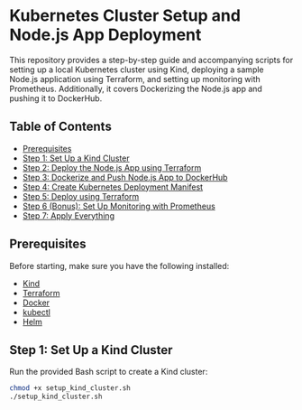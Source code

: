 # Kubernetes Cluster Setup and Node.js App Deployment

This repository provides a step-by-step guide and accompanying scripts for setting up a local Kubernetes cluster using Kind, deploying a sample Node.js application using Terraform, and setting up monitoring with Prometheus. Additionally, it covers Dockerizing the Node.js app and pushing it to DockerHub.

## Table of Contents

- [Prerequisites](#prerequisites)
- [Step 1: Set Up a Kind Cluster](#step-1-set-up-a-kind-cluster)
- [Step 2: Deploy the Node.js App using Terraform](#step-2-deploy-the-nodejs-app-using-terraform)
- [Step 3: Dockerize and Push Node.js App to DockerHub](#step-3-dockerize-and-push-nodejs-app-to-dockerhub)
- [Step 4: Create Kubernetes Deployment Manifest](#step-4-create-kubernetes-deployment-manifest)
- [Step 5: Deploy using Terraform](#step-5-deploy-using-terraform)
- [Step 6 (Bonus): Set Up Monitoring with Prometheus](#step-6-bonus-set-up-monitoring-with-prometheus)
- [Step 7: Apply Everything](#step-7-apply-everything)

## Prerequisites

Before starting, make sure you have the following installed:

- [Kind](https://kind.sigs.k8s.io/docs/user/quick-start/)
- [Terraform](https://learn.hashicorp.com/tutorials/terraform/install-cli)
- [Docker](https://docs.docker.com/get-docker/)
- [kubectl](https://kubernetes.io/docs/tasks/tools/install-kubectl/)
- [Helm](https://helm.sh/docs/intro/install/)

## Step 1: Set Up a Kind Cluster

Run the provided Bash script to create a Kind cluster:

```bash
chmod +x setup_kind_cluster.sh
./setup_kind_cluster.sh

